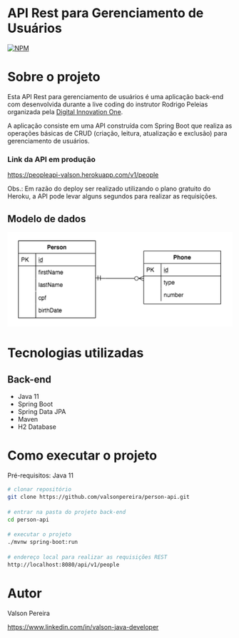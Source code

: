 # API Rest para Gerenciamento de Usuários 
[![NPM](https://img.shields.io/npm/l/react)](https://github.com/valsonpereira/person-api/blob/main/LICENSE) 

# Sobre o projeto

Esta API Rest para gerenciamento de usuários é uma aplicação back-end com desenvolvida durante a live coding do instrutor Rodrigo Peleias organizada pela [Digital Innovation One](https://digitalinnovation.one/ "Site da Digital Innovation One").

A aplicação consiste em uma API construída com Spring Boot que realiza as operações básicas de CRUD (criação, leitura, atualização e exclusão) para gerenciamento de usuários. 

### Link da API em produção 

https://peopleapi-valson.herokuapp.com/v1/people

Obs.: Em razão do deploy ser realizado utilizando o plano gratuito do Heroku, a API pode levar alguns segundos para realizar as requisições.


## Modelo de dados
![Modelo de dados](https://raw.githubusercontent.com/valsonpereira/my-assets/main/person-api/modelo_dados.png)

# Tecnologias utilizadas
## Back-end
- Java 11
- Spring Boot
- Spring Data JPA 
- Maven
- H2 Database

# Como executar o projeto

Pré-requisitos: Java 11

```bash
# clonar repositório
git clone https://github.com/valsonpereira/person-api.git

# entrar na pasta do projeto back-end
cd person-api

# executar o projeto
./mvnw spring-boot:run

# endereço local para realizar as requisições REST
http://localhost:8080/api/v1/people
```


# Autor

Valson Pereira

https://www.linkedin.com/in/valson-java-developer

